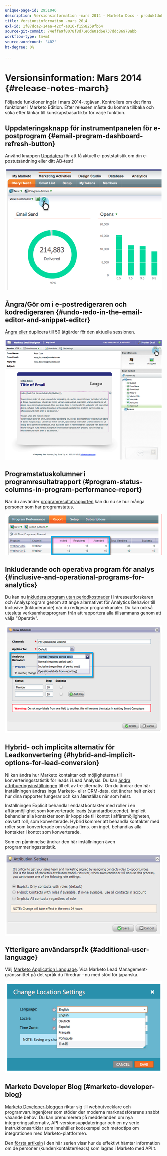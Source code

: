 ```yaml
---
unique-page-id: 2951046
description: Versionsinformation -mars 2014 - Marketo Docs - produktdokumentation
title: Versionsinformation -mars 2014
exl-id: 1f87dca2-14aa-42cf-a016-f1558259fb64
source-git-commit: 74effe9f8078f8d71e6de01d6e737ddc86978abb
workflow-type: tm+mt
source-wordcount: '402'
ht-degree: 0%

---
```


# Versionsinformation: Mars 2014 {#release-notes-march}

Följande funktioner ingår i mars 2014-utgåvan. Kontrollera om det finns funktioner i Marketo Edition. Efter releasen måste du komma tillbaka och söka efter länkar till kunskapsbasartiklar för varje funktion.

## Uppdateringsknapp för instrumentpanelen för e-postprogram {#email-program-dashboard-refresh-button}

Använd knappen [Uppdatera](/help/marketo/product-docs/email-marketing/email-programs/email-program-data/use-the-email-program-dashboard.md) för att få aktuell e-poststatistik om din e-postutsändning eller ditt AB-test!

![](assets/image2014-9-22-11-3a35-3a15.png)

## Ångra/Gör om i e-postredigeraren och kodredigeraren {#undo-redo-in-the-email-editor-and-snippet-editor}

[Ångra eller ](/help/marketo/product-docs/email-marketing/general/email-editor-2/edit-elements-in-an-email.md) duplicera till 50 åtgärder för den aktuella sessionen.

![](assets/image2014-9-22-11-3a35-3a40.png)

## Programstatuskolumner i programresultatrapport {#program-status-columns-in-program-performance-report}

När du använder [programresultatrapporten](/help/marketo/product-docs/core-marketo-concepts/programs/program-performance-report/add-program-status-columns-to-a-program-report.md) kan du nu se hur många personer som har programstatus.

![](assets/image2014-9-22-11-3a36-3a13.png)

## Inkluderande och operativa program för analys {#inclusive-and-operational-programs-for-analytics}

Du kan nu [inkludera program utan periodkostnader](/help/marketo/product-docs/reporting/revenue-cycle-analytics/program-analytics/make-a-program-without-a-period-cost-available-in-revenue-explorer-and-analyzers.md) i Intresseutforskaren och Analysprogram genom att ange alternativet för Analytics Behavior till Inclusive (Inkluderande) när du redigerar programkanaler. Du kan också utesluta verksamhetsprogram från att rapportera alla tillsammans genom att välja &quot;Operativ&quot;.

![](assets/image2014-9-22-11-3a36-3a32.png)

## Hybrid- och implicita alternativ för Leadkonvertering {#hybrid-and-implicit-options-for-lead-conversion}

Ni kan ändra hur Marketo kontaktar och möjligheterna till konverteringsstatistik för leads i Lead Analysis. Du kan [ändra attribueringsinställningen](/help/marketo/product-docs/administration/settings/change-attribution-settings-for-analytics.md) till ett av tre alternativ. Om du ändrar den här inställningen ändras inga Marketo- eller CRM-data. det ändrar helt enkelt hur dina rapporter fungerar och kan återställas när som helst.

Inställningen Explicit behandlar endast kontakter med roller i en affärsmöjlighet som konverterade leads (standardbeteende). Implicit behandlar alla kontakter som är kopplade till kontot i affärsmöjligheten, oavsett roll, som konverterade. Hybrid kommer att behandla kontakter med roller som konverterade om sådana finns. om inget, behandlas alla kontakter i kontot som konverterade.

Som en påminnelse ändrar den här inställningen även programmeringsstatistik.

![](assets/image2014-9-22-11-3a36-3a51.png)

## Ytterligare användarspråk {#additional-user-language}

Välj [Marketo Application Language](/help/marketo/product-docs/administration/settings/select-your-language-locale-and-time-zone.md). Visa Marketo Lead Management-gränssnittet på det språk du föredrar - nu med stöd för japanska.

![](assets/image2014-9-22-11-3a37-3a14.png)

## Marketo Developer Blog {#marketo-developer-blog}

[Marketo Developer-bloggen](https://developers.marketo.com/blog/) riktar sig till webbutvecklare och programvaruingenjörer som stöder den moderna marknadsförarens snabbt växande behov. Du kan prenumerera på meddelanden om nya integreringsalternativ, API-versionsuppdateringar och en ny serie instruktionsartiklar som innehåller kodexempel och metodtips om integrationen med Marketo-plattformen.

Den [första artikeln](https://developers.marketo.com/blog/retrieving-customer-and-prospect-information-from-marketo-using-the-api/) i den här serien visar hur du effektivt hämtar information om de personer (kunder/kontakter/leads) som lagras i Marketo med API:t.

